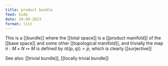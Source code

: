 ```yaml
---
title: product bundle
feed: hide
date: 19-04-2023
format: list
---
```



This is a [[bundle]] where the [[total space]] is a [[product manifold]] of the [[base space]] and some other [[topological manifold]], and trivially the map $\pi: M\times N\mapsto M$ is defined by $\pi((p,q)) = p$, which is clearly [[surjective]]

See also: [[trivial bundle]], [[locally trivial bundle]]